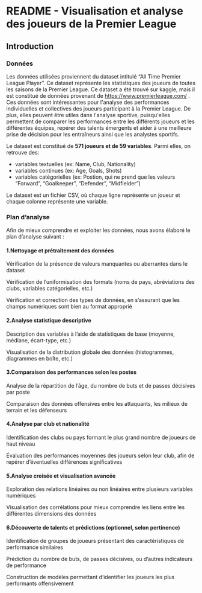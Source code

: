# README - Visualisation et analyse des joueurs de la Premier League

## Introduction

### Données

Les données utilisées proviennent du dataset intitulé “All Time Premier League Player”. Ce dataset représente les statistiques des joueurs de toutes les saisons de la Premier League. Ce dataset a été trouvé sur kaggle, mais il est constitué de données provenant de https://www.premierleague.com/ . Ces données sont intéressantes pour l'analyse des performances individuelles et collectives des joueurs participant à la Premier League. De plus, elles peuvent être utiles dans l'analyse sportive, puisqu'elles permettent de comparer les performances entre les différents joueurs et les différentes équipes, repérer des talents émergents et aider à une meilleure prise de décision pour les entraîneurs ainsi que les analystes sportifs. 

Le dataset est constitué de **571 joueurs et de 59 variables**. Parmi elles, on retrouve des:

- variables textuelles (ex: Name, Club, Nationality)
- variables continues (ex: Age, Goals, Shots)
- variables catégorielles (ex: Postion, qui ne prend que les valeurs “Forward”, “Goalkeeper”, “Defender”, “Midfielder”)

Le dataset est un fichier CSV, où chaque ligne représente un joueur et chaque colonne représente une variable. 

### Plan d’analyse
Afin de mieux comprendre et exploiter les données, nous avons élaboré le plan d’analyse suivant :

#### 1.Nettoyage et prétraitement des données

Vérification de la présence de valeurs manquantes ou aberrantes dans le dataset

Vérification de l’uniformisation des formats (noms de pays, abréviations des clubs, variables catégorielles, etc.)

Vérification et correction des types de données, en s’assurant que les champs numériques sont bien au format approprié

#### 2.Analyse statistique descriptive

Description des variables à l’aide de statistiques de base (moyenne, médiane, écart-type, etc.)

Visualisation de la distribution globale des données (histogrammes, diagrammes en boîte, etc.)

#### 3.Comparaison des performances selon les postes

Analyse de la répartition de l’âge, du nombre de buts et de passes décisives par poste

Comparaison des données offensives entre les attaquants, les milieux de terrain et les défenseurs

#### 4.Analyse par club et nationalité

Identification des clubs ou pays formant le plus grand nombre de joueurs de haut niveau

Évaluation des performances moyennes des joueurs selon leur club, afin de repérer d’éventuelles différences significatives

#### 5.Analyse croisée et visualisation avancée

Exploration des relations linéaires ou non linéaires entre plusieurs variables numériques

Visualisation des corrélations pour mieux comprendre les liens entre les différentes dimensions des données

#### 6.Découverte de talents et prédictions (optionnel, selon pertinence)

Identification de groupes de joueurs présentant des caractéristiques de performance similaires

Prédiction du nombre de buts, de passes décisives, ou d’autres indicateurs de performance

Construction de modèles permettant d’identifier les joueurs les plus performants offensivement
